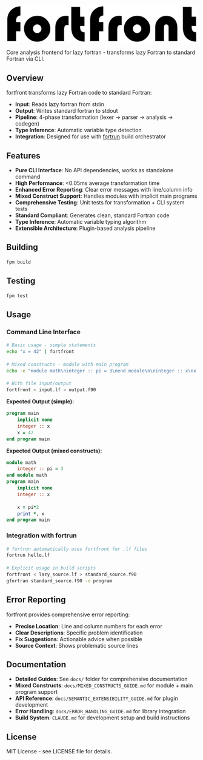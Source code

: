 ![fortfront](media/logo.svg)

Core analysis frontend for lazy fortran - transforms lazy Fortran to standard Fortran via CLI.

## Overview

fortfront transforms lazy Fortran code to standard Fortran:
- **Input**: Reads lazy fortran from stdin  
- **Output**: Writes standard fortran to stdout
- **Pipeline**: 4-phase transformation (lexer → parser → analysis → codegen)
- **Type Inference**: Automatic variable type detection 
- **Integration**: Designed for use with [fortrun](https://github.com/lazy-fortran/fortrun) build orchestrator

## Features

- **Pure CLI Interface**: No API dependencies, works as standalone command
- **High Performance**: <0.05ms average transformation time  
- **Enhanced Error Reporting**: Clear error messages with line/column info
- **Mixed Construct Support**: Handles modules with implicit main programs
- **Comprehensive Testing**: Unit tests for transformation + CLI system tests
- **Standard Compliant**: Generates clean, standard Fortran code
- **Type Inference**: Automatic variable typing algorithm
- **Extensible Architecture**: Plugin-based analysis pipeline

## Building

```bash
fpm build
```

## Testing  

```bash
fpm test
```

## Usage

### Command Line Interface

```bash
# Basic usage - simple statements
echo "x = 42" | fortfront

# Mixed constructs - module with main program
echo -e "module math\ninteger :: pi = 3\nend module\n\ninteger :: x\nx = pi * 2\nprint *, x" | fortfront

# With file input/output  
fortfront < input.lf > output.f90
```

**Expected Output (simple):**
```fortran
program main
    implicit none
    integer :: x
    x = 42
end program main
```

**Expected Output (mixed constructs):**
```fortran
module math
    integer :: pi = 3
end module math
program main
    implicit none
    integer :: x

    x = pi*2
    print *, x
end program main
```

### Integration with fortrun

```bash
# fortrun automatically uses fortfront for .lf files
fortrun hello.lf

# Explicit usage in build scripts  
fortfront < lazy_source.lf > standard_source.f90
gfortran standard_source.f90 -o program
```

## Error Reporting

fortfront provides comprehensive error reporting:
- **Precise Location**: Line and column numbers for each error
- **Clear Descriptions**: Specific problem identification
- **Fix Suggestions**: Actionable advice when possible
- **Source Context**: Shows problematic source lines

## Documentation

- **Detailed Guides**: See `docs/` folder for comprehensive documentation
- **Mixed Constructs**: `docs/MIXED_CONSTRUCTS_GUIDE.md` for module + main program support
- **API Reference**: `docs/SEMANTIC_EXTENSIBILITY_GUIDE.md` for plugin development  
- **Error Handling**: `docs/ERROR_HANDLING_GUIDE.md` for library integration
- **Build System**: `CLAUDE.md` for development setup and build instructions

## License

MIT License - see LICENSE file for details.
